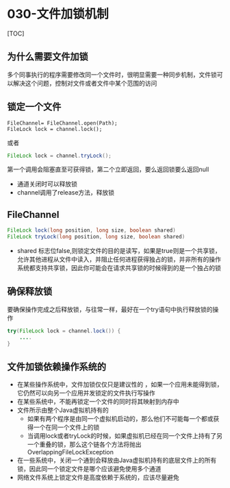 # 030-文件加锁机制

[TOC]

## 为什么需要文件加锁

多个同事执行的程序需要修改同一个文件时，很明显需要一种同步机制，文件锁可以解决这个问题，控制对文件或者文件中某个范围的访问

## 锁定一个文件

```
FileChannel= FileChannel.open(Path);
FileLock lock = channel.lock();
```

或者

```java
FileLock lock = channel.tryLock();
```

第一个调用会阻塞直至可获得锁，第二个立即返回，要么返回锁要么返回null

- 通道关闭时可以释放锁
- channel调用了release方法，释放锁

## FileChannel

```java
FileLock lock(long position, long size, boolean shared)
FileLock tryLock(long position, long size, boolean shared)
```

- shared 标志位false,则锁定文件的目的是读写，如果是true则是一个共享锁，允许其他进程从文件中读入，并阻止任何进程获得独占的锁，并非所有的操作系统都支持共享锁，因此你可能会在请求共享锁的时候得到的是一个独占的锁

## 确保释放锁

要确保操作完成之后释放锁，与往常一样，最好在一个try语句中执行释放锁的操作

```java
try(FileLock lock = channel.lock()) {
	....
}
```

## 文件加锁依赖操作系统的

- 在某些操作系统中，文件加锁仅仅只是建议性的 ，如果一个应用未能得到锁，它仍然可以向另一个应用并发锁定的文件执行写操作
- 在某些系统中，不能再锁定一个文件的同时将其映射到内存中
- 文件所示由整个Java虚拟机持有的
  - 如果有两个程序是由同一个虚拟机启动的，那么他们不可能每一个都或获得一个在同一个文件上的锁
  - 当调用lock或者tryLock的时候，如果虚拟机已经在同一个文件上持有了另一个重叠的锁，那么这个链各个方法将抛出OverlappingFileLockException
- 在一些系统中，关闭一个通到会释放由Java虚拟机持有的底层文件上的所有锁，因此同一个锁定文件是哪个应该避免使用多个通道
- 网络文件系统上锁定文件是高度依赖于系统的，应该尽量避免

